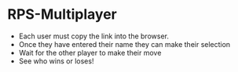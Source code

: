 # RPS-Multiplayer

- Each user must copy the link into the browser.
- Once they have entered their name they can make their selection
- Wait for the other player to make their move
- See who wins or loses!

